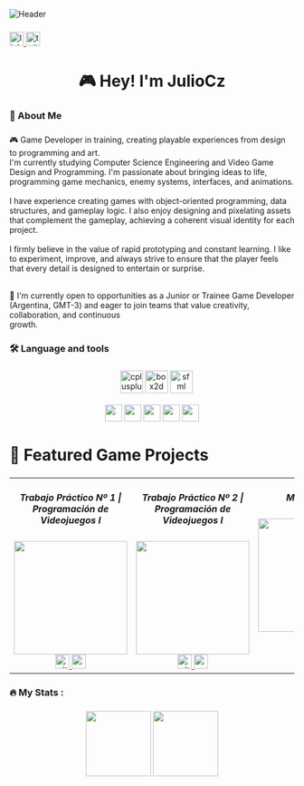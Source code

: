 ![Header](https://i.pinimg.com/736x/10/e9/ae/10e9ae8ba39507b8cf3b669693ced779.jpg)
###

<div align="left">
  <a href="https://www.linkedin.com/in/julio-c%C3%A9sar-rodriguez-346130248" target="_blank">
    <img src="https://img.shields.io/static/v1?message=LinkedIn&logo=linkedin&label=&color=0077B5&logoColor=white&labelColor=&style=for-the-badge" height="25" alt="linkedin logo"  />
  </a>
  <a href="https://x.com/JulioCzPrograma" target="_blank">
    <img src="https://img.shields.io/static/v1?message=Twitter&logo=twitter&label=&color=1DA1F2&logoColor=white&labelColor=&style=for-the-badge" height="25" alt="twitter logo"  />
  </a>
</div>

###

<h1 align="center">🎮 Hey! I'm JulioCz</h1>

###

<h3 align="left">👾 About Me</h3>

###

<p align="left">
🎮 Game Developer in training, creating playable experiences from design to programming and art.
  <br>
I'm currently studying Computer Science Engineering and Video Game Design and Programming. I'm passionate about bringing ideas to life, programming game mechanics, enemy systems, interfaces, and animations.
  <br>
  <br>
I have experience creating games with object-oriented programming, data structures, and gameplay logic. I also enjoy designing and pixelating assets that complement the gameplay, achieving a coherent visual identity for each project.
  <br>
  <br>
I firmly believe in the value of rapid prototyping and constant learning. I like to experiment, improve, and always strive to ensure that the player feels that every detail is designed to entertain or surprise.
<br>
<br>

📌 I'm currently open to opportunities as a Junior or Trainee Game Developer (Argentina, GMT-3) and eager to join teams that value creativity, collaboration, and continuous 
<br>
growth.
</p>

###

<h3 align="left">🛠 Language and tools</h3>

###


###

<div align="center">
   <img width="12" />
  <img src="https://cdn.jsdelivr.net/gh/devicons/devicon/icons/cplusplus/cplusplus-original.svg" height="40" alt="cplusplus logo" />
  <img src="https://upload.wikimedia.org/wikipedia/commons/thumb/9/95/Box2D_logo.svg/123px-Box2D_logo.svg.png" height="40" alt="box2d logo" />
  <img src="https://www.sfml-dev.org/download/goodies/sfml-icon-mini.png" height="40" alt="sfml logo" />
</div>

<br>

<div align="center">
  <img src="https://cdn.jsdelivr.net/gh/devicons/devicon/icons/html5/html5-original.svg" height="30" />
  <img src="https://cdn.jsdelivr.net/gh/devicons/devicon/icons/css3/css3-original.svg" height="30" />
  <img src="https://cdn.jsdelivr.net/gh/devicons/devicon/icons/javascript/javascript-original.svg" height="30" />
  <img src="https://cdn.jsdelivr.net/gh/devicons/devicon/icons/typescript/typescript-original.svg" height="30" />
  <img src="https://cdn.jsdelivr.net/gh/devicons/devicon/icons/react/react-original.svg" height="30" />
</div>

###

###

<h1 align="left">🚀 Featured Game Projects</h1>

###

<table>
  <tr>
    <td align="center" valign="top">
      <h5>Trabajo Práctico Nº 1 | Programación de Videojuegos I</h5>
      <img height="200" src="https://img.youtube.com/vi/hfRFodu96G0/0.jpg" />
      <div>
        <a href="https://github.com/JulioCz36/TP1-Part2-ProgrVJ-I" target="_blank">
          <img src="https://github.githubassets.com/assets/GitHub-Mark-ea2971cee799.png" height="25" alt="github logo" />
        </a>
        <a href="https://www.youtube.com/watch?v=hfRFodu96G0" target="_blank">
          <img src="https://img.shields.io/static/v1?message=Demo&label=&color=D14836&labelColor=&style=for-the-badge" height="25" />
        </a>
      </div>
    </td>
    <td align="center" valign="top">
      <h5>Trabajo Práctico Nº 2 | Programación de Videojuegos I</h5>
      <img height="200" src="https://img.youtube.com/vi/468tXj5txqs/0.jpg" />
      <div>
        <a href="https://github.com/JulioCz36/TP2-ProgrVJ-I" target="_blank">
          <img src="https://github.githubassets.com/assets/GitHub-Mark-ea2971cee799.png" height="25" alt="github logo" />
        </a>
        <a href="https://www.youtube.com/watch?v=468tXj5txqs" target="_blank">
          <img src="https://img.shields.io/static/v1?message=Demo&label=&color=D14836&labelColor=&style=for-the-badge" height="25" />
        </a>
      </div>
    </td>
    <td align="center" valign="top">
      <h5>Music Player</h5>
      <img height="200" src="https://csyxkpbavpcrhwqhcpyy.supabase.co/storage/v1/object/public/challenges/36/challenge-36-thumbnail" />
      <div>
        <a href="https://github.com/JulioCz36/music-player-JS" target="_blank">
          <img src="https://github.githubassets.com/assets/GitHub-Mark-ea2971cee799.png" height="25" alt="github logo" />
        </a>
        <a href="https://music-player-jss-s.netlify.app" target="_blank">
          <img src="https://img.shields.io/static/v1?message=Demo&label=&color=D14836&labelColor=&style=for-the-badge" height="25" />
        </a>
      </div>
    </td>
  </tr>
</table> 

###

<h3 align="left">🔥   My Stats :</h3>

###

<div align="center">
 <img src="https://github-readme-stats.vercel.app/api?username=JulioCz36&hide_title=false&hide_rank=false&show_icons=true&include_all_commits=true&count_private=true&disable_animations=false&theme=dracula&locale=en&hide_border=true&order=1" height="115" />
  <img src="https://github-readme-stats.vercel.app/api/top-langs?username=JulioCz36&locale=en&hide_title=false&layout=compact&card_width=320&langs_count=5&theme=dracula&hide_border=true&order=2" height="115" />
</div>

###
